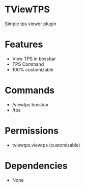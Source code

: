 # TViewTPS
Simple tps viewer plugin

# Features
- View TPS in bossbar
- TPS Command
- 100% customizable

# Commands
- /viewtps bossbar
- /tps

# Permissions
- tviewtps.viewtps (customizable)

# Dependencies
- None
